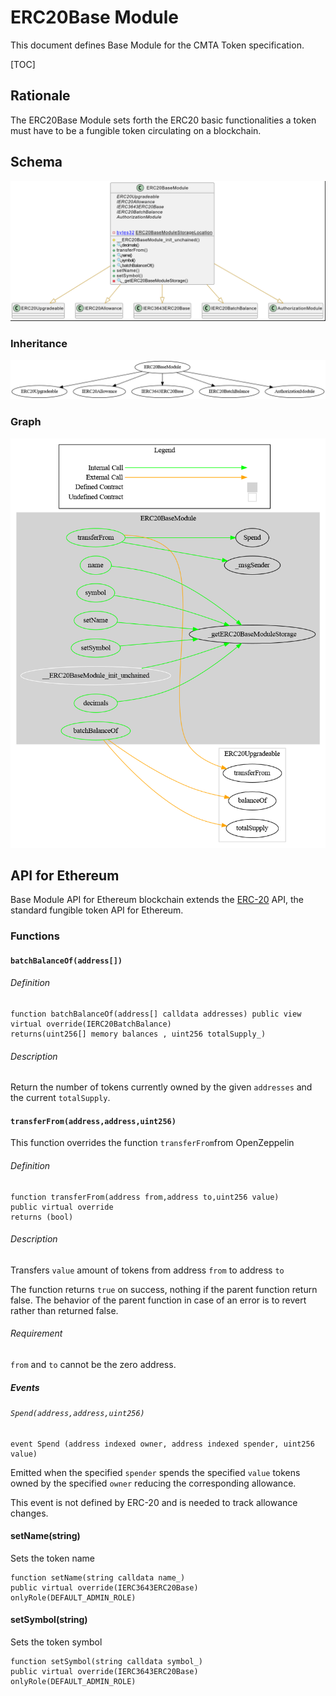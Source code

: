 # ERC20Base Module

This document defines Base Module for the CMTA Token specification.

[TOC]



## Rationale

The ERC20Base Module sets forth the ERC20 basic functionalities a token must have to  be a fungible token circulating on a blockchain.

## Schema

![ERC20BaseUML](../../../schema/uml/ERC20BaseUML.png)

### Inheritance

![surya_inheritance_ERC20BaseModule.sol](../../../schema/surya_inheritance/surya_inheritance_ERC20BaseModule.sol.png)



### Graph

![surya_graph_ERC20BaseModule.sol](../../../schema/surya_graph/surya_graph_ERC20BaseModule.sol.png)



## API for Ethereum

Base Module API for Ethereum blockchain extends the [ERC-20](https://github.com/ethereum/EIPs/blob/master/EIPS/eip-20.md) API, the standard fungible token API for Ethereum.

### Functions

#### `batchBalanceOf(address[])`

###### Definition

```solidity
function batchBalanceOf(address[] calldata addresses) public view virtual override(IERC20BatchBalance) 
returns(uint256[] memory balances , uint256 totalSupply_)
```

###### Description

Return the number of tokens currently owned by the given `addresses` and the current `totalSupply`.

#### `transferFrom(address,address,uint256)`

This function overrides the function `transferFrom`from OpenZeppelin

###### Definition

```solidity
function transferFrom(address from,address to,uint256 value) 
public virtual override 
returns (bool) 
```

###### Description

Transfers `value` amount of tokens from address `from` to address `to`

The function returns `true` on success, nothing if the parent function return false. The behavior of the parent function in case of an error is to revert rather than returned false.

###### Requirement

`from` and `to` cannot be the zero address.

##### Events

###### `Spend(address,address,uint256)`

```solidity
event Spend (address indexed owner, address indexed spender, uint256 value)
```

Emitted when the specified `spender` spends the specified `value` tokens owned by the specified `owner` reducing the corresponding allowance.

This event is not defined by ERC-20 and is needed to track allowance changes.

#### setName(string)

 Sets the token name

```solidity
function setName(string calldata name_) 
public virtual override(IERC3643ERC20Base) 
onlyRole(DEFAULT_ADMIN_ROLE)
```



#### setSymbol(string)

 Sets the token symbol

```solidity
function setSymbol(string calldata symbol_) 
public virtual override(IERC3643ERC20Base) 
onlyRole(DEFAULT_ADMIN_ROLE)
```

